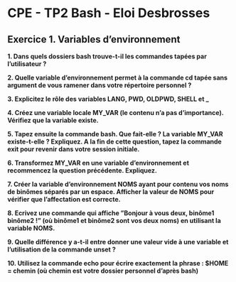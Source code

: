 # CPE - TP2 Bash - Eloi Desbrosses

## Exercice 1. Variables d’environnement

**1. Dans quels dossiers bash trouve-t-il les commandes tapées par l’utilisateur ?**

**2. Quelle variable d’environnement permet à la commande cd tapée sans argument de vous ramener dans
votre répertoire personnel ?**

**3. Explicitez le rôle des variables LANG, PWD, OLDPWD, SHELL et _**

**4. Créez une variable locale MY_VAR (le contenu n’a pas d’importance). Vérifiez que la variable existe.**

**5. Tapez ensuite la commande bash. Que fait-elle ? La variable MY_VAR existe-t-elle ? Expliquez. A la fin
de cette question, tapez la commande exit pour revenir dans votre session initiale.**

**6. Transformez MY_VAR en une variable d’environnement et recommencez la question précédente. Expliquez.**

**7. Créer la variable d’environnement NOMS ayant pour contenu vos noms de binômes séparés par un espace.
Afficher la valeur de NOMS pour vérifier que l’affectation est correcte.**

**8. Ecrivez une commande qui affiche ”Bonjour à vous deux, binôme1 binôme2 !” (où binôme1 et binôme2
sont vos deux noms) en utilisant la variable NOMS.**

**9. Quelle différence y a-t-il entre donner une valeur vide à une variable et l’utilisation de la commande
unset ?**

**10. Utilisez la commande echo pour écrire exactement la phrase : $HOME = chemin (où chemin est votre
dossier personnel d’après bash)**
